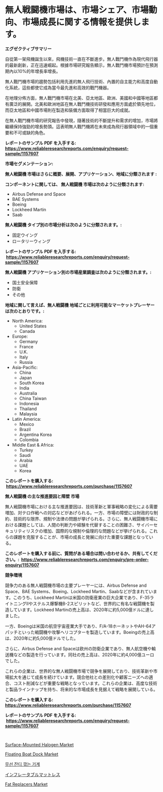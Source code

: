 <p><h1>無人戦闘機市場は、市場シェア、市場動向、市場成長に関する情報を提供します。</h1></p><p><strong>エグゼクティブサマリー</strong></p>
<p><p>自從第一架飛機誕生以來，飛機技術一直在不斷進步。無人戰鬥機作為現代飛行器的最新創新，正在迅速崛起。根據市場研究報告顯示，無人戰鬥機市場預計在預測期內以10%的年增長率增長。</p><p>無人戰鬥機市場的趨勢包括利用先進的無人飛行技術、內置的自主能力和高度自動化系統，這些都使它成為當今最先進和高效的戰鬥機器。</p><p>在地理分佈方面，無人戰鬥機市場在北美、亞太地區、歐洲、美國和中國等地區都有廣泛的展開。北美和歐洲地區在無人戰鬥機技術研發和應用方面處於領先地位，而亞太地區和中國市場則在製造和裝備方面取得了相當巨大的成就。</p><p>在無人戰鬥機市場的研究報告中發現，隨著技術的不斷提升和需求的增加，市場將繼續保持強勁的增長勢頭。這表明無人戰鬥機將在未來成為飛行器領域中的一個重要和不可或缺的角色。</p></p>
<p><strong>レポートのサンプル PDF を入手する: <a href="https://www.reliableresearchreports.com/enquiry/request-sample/1157607">https://www.reliableresearchreports.com/enquiry/request-sample/1157607</a></strong></p>
<p><strong>市場セグメンテーション:</strong></p>
<p><strong> 無人戦闘機 市場はさらに概要、展開、アプリケーション、地域に分類されます :</strong></p>
<p><strong>コンポーネントに関しては、 無人戦闘機 市場は次のように分類されます: &nbsp;</strong></p>
<p><ul><li>Airbus Defense and Space</li><li>BAE Systems</li><li>Boeing</li><li>Lockheed Martin</li><li>Saab</li></ul></p>
<p><strong> 無人戦闘機 タイプ別の市場分析は次のように分類されます。:</strong></p>
<p><ul><li>固定ウイング</li><li>ロータリーウィング</li></ul></p>
<p><strong>レポートのサンプル PDF を入手する: &nbsp;<a href="https://www.reliableresearchreports.com/enquiry/request-sample/1157607">https://www.reliableresearchreports.com/enquiry/request-sample/1157607</a></strong></p>
<p><strong> 無人戦闘機 アプリケーション別の市場産業調査は次のように分類されます。:</strong></p>
<p><ul><li>国土安全保障</li><li>防衛</li><li>その他</li></ul></p>
<p><strong>地域に関して言えば、無人戦闘機 地域ごとに利用可能なマーケットプレーヤーは次のとおりです。:</strong></p>
<p><ul>
    <li>
        North America:
        <ul>
            <li>United States</li>
            <li>Canada</li>
        </ul>
    </li>
    <li>
        Europe:
        <ul>
            <li>Germany</li>
            <li>France</li>
            <li>U.K.</li>
            <li>Italy</li>
            <li>Russia</li>
        </ul>
    </li>
    <li>
        Asia-Pacific:
        <ul>
            <li>China</li>
            <li>Japan</li>
            <li>South Korea</li>
            <li>India</li>
            <li>Australia</li>
            <li>China Taiwan</li>
            <li>Indonesia</li>
            <li>Thailand</li>
            <li>Malaysia</li>
        </ul>
    </li>
    <li>
        Latin America:
        <ul>
            <li>Mexico</li>
            <li>Brazil</li>
            <li>Argentina Korea</li>
            <li>Colombia</li>
        </ul>
    </li>
    <li>
        Middle East & Africa:
        <ul>
            <li>Turkey</li>
            <li>Saudi</li>
            <li>Arabia</li>
            <li>UAE</li>
            <li>Korea</li>
        </ul>
    </li>
    </ul></p>
<p><strong>このレポートを購入する: &nbsp;<a href="https://www.reliableresearchreports.com/purchase/1157607">https://www.reliableresearchreports.com/purchase/1157607</a></strong></p>
<p><strong>無人戦闘機 の主な推進要因と障壁 市場</strong></p>
<p><p>無人戦闘機市場における主な推進要因は、技術革新と軍事戦略の変化による需要増加、対テロ作戦への対応などがあげられる。一方、市場の障壁には財政的な制約、技術的な限界、規制や法律の問題が挙げられる。さらに、無人戦闘機市場における課題としては、人間の判断力や経験を代替することの困難さ、サイバーセキュリティリスクの増加、国際的な規制や倫理的な問題などが挙げられる。これらの課題を克服することが、市場の成長と発展に向けた重要な課題となっている。</p></p>
<p><strong>このレポートを購入する前に、質問がある場合は問い合わせるか、共有してください。:&nbsp; <a href="https://www.reliableresearchreports.com/enquiry/pre-order-enquiry/1157607">https://www.reliableresearchreports.com/enquiry/pre-order-enquiry/1157607</a></strong></p>
<p><strong>競争環境</strong></p>
<p><p>競争力のある無人戦闘機市場の主要プレーヤーには、Airbus Defense and Space、BAE Systems、Boeing、Lockheed Martin、Saabなどが含まれています。このうち、Lockheed Martinは米国の防衛産業の巨大企業であり、F-35ライトニングIIやステルス爆撃機B-2スピリットなど、世界的に有名な戦闘機を製造しています。Lockheed Martinの売上高は、2020年に約5,000億ドルに達しました。</p><p>一方、Boeingは米国の航空宇宙産業大手であり、F/A-18ホーネットやAH-64アパッチといった戦闘機や攻撃ヘリコプターを製造しています。Boeingの売上高は、2020年に約5,000億ドルでした。</p><p>さらに、Airbus Defense and Spaceは欧州の防衛企業であり、無人航空機や輸送機などの製造を行っています。同社の売上高は、2020年に約4,000億ユーロでした。</p><p>これらの企業は、世界的な無人戦闘機市場で競争を展開しており、技術革新や市場拡大を通じて成長を続けています。競合他社との差別化や顧客ニーズへの適合、コスト削減などが重要な戦略となっています。これらの企業は、高度な技術と製品ラインナップを持ち、将来的な市場成長を見据えて戦略を展開している。</p></p>
<p><strong>このレポートを購入する: &nbsp; <a href="https://www.reliableresearchreports.com/purchase/1157607">https://www.reliableresearchreports.com/purchase/1157607</a></strong></p>
<p><strong>レポートのサンプル PDF を入手する: &nbsp;<a href="https://www.reliableresearchreports.com/enquiry/request-sample/1157607">https://www.reliableresearchreports.com/enquiry/request-sample/1157607</a></strong><strong></strong></p>
<p>&nbsp;</p>
<p><p><a href="https://issuu.com/reportprime-2/docs/surface-mounted-halogen-market-size-2030.pptx">Surface-Mounted Halogen Market</a></p><p><a href="https://issuu.com/reportprime-2/docs/floating-boat-dock-market-size-2030.pptx">Floating Boat Dock Market</a></p><p><a href="https://github.com/vs2869dizt0/Market-Research-Report-List-1/blob/main/9246538190653.md">무선 잔디 깎는 기계</a></p><p><a href="https://github.com/oqoeusbvpadwjs08/Market-Research-Report-List-1/blob/main/6544826190844.md">インフレータブルマットレス</a></p><p><a href="https://view.publitas.com/reportprime-1/fat-replacers-market-size-furnishes-valuable-information-encompassing-market-share-market-trends-and-projections-spanning-from-2024-to-2031/">Fat Replacers Market</a></p></p>